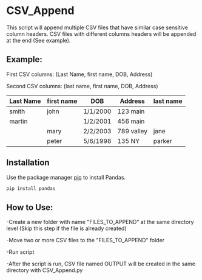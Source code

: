 # CSV_Append
This script will append multiple CSV files that have similar case sensitive column headers.
CSV files with different columns headers will be appended at the end (See example).

## Example: 
First CSV columns: (Last Name, first name, DOB, Address)

Second CSV columns: (last name, first name, DOB, Address)

| Last Name | first name | DOB      | Address    | last name |
|-----------|------------|----------|------------|-----------|
| smith     | john       | 1/1/2000 | 123 main   |           |
| martin    |            | 1/2/2001 | 456 main   |           |
|           | mary       | 2/2/2003 | 789 valley | jane      |
|           | peter      | 5/6/1998 | 135 NY     | parker    |

## Installation

Use the package manager [pip](https://pip.pypa.io/en/stable/) to install Pandas.

```bash
pip install pandas
```

## How to Use:
-Create a new folder with name "FILES_TO_APPEND" at the same directory level (Skip this step if the file is already created)

-Move two or more CSV files to the "FILES_TO_APPEND" folder

-Run script

-After the script is run, CSV file named OUTPUT will be created in the same directory with CSV_Append.py
